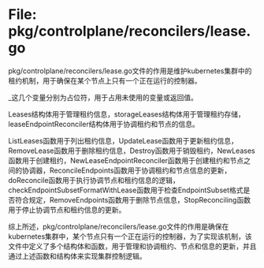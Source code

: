 # File: pkg/controlplane/reconcilers/lease.go

pkg/controlplane/reconcilers/lease.go文件的作用是维护kubernetes集群中的租约机制，用于确保在某个节点上只有一个正在运行的控制器。

_这几个变量分别为占位符，用于占用未使用的变量或返回值。

Leases结构体用于管理租约信息，storageLeases结构体用于管理租约存储，leaseEndpointReconciler结构体用于协调租约和节点的信息。

ListLeases函数用于列出租约信息，UpdateLease函数用于更新租约信息，RemoveLease函数用于删除租约信息，Destroy函数用于销毁租约，NewLeases函数用于创建租约，NewLeaseEndpointReconciler函数用于创建租约和节点之间的协调器，ReconcileEndpoints函数用于协调租约和节点信息的更新，doReconcile函数用于执行协调节点和租约信息的逻辑，checkEndpointSubsetFormatWithLease函数用于检查EndpointSubset格式是否符合规定，RemoveEndpoints函数用于删除节点信息，StopReconciling函数用于停止协调节点和租约信息的更新。

综上所述，pkg/controlplane/reconcilers/lease.go文件的作用是确保在kubernetes集群中，某个节点只有一个正在运行的控制器，为了实现该机制，该文件中定义了多个结构体和函数，用于管理和协调租约、节点和信息的更新，并且通过上述函数和结构体来实现集群控制逻辑。

